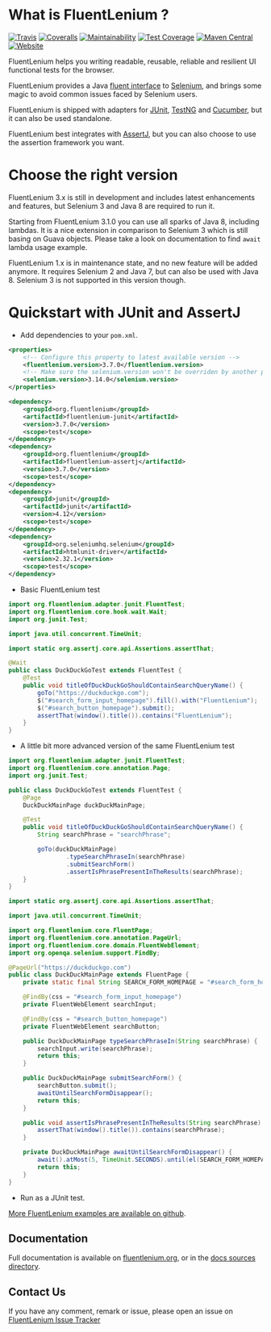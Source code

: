 # What is FluentLenium ?

[![Travis](https://img.shields.io/travis/FluentLenium/FluentLenium.svg)](https://travis-ci.org/FluentLenium/FluentLenium)
[![Coveralls](https://img.shields.io/coveralls/FluentLenium/FluentLenium.svg)](https://coveralls.io/github/FluentLenium/FluentLenium)
[![Maintainability](https://api.codeclimate.com/v1/badges/27aabb596e9d9eee7182/maintainability)](https://codeclimate.com/github/FluentLenium/FluentLenium/maintainability)
[![Test Coverage](https://api.codeclimate.com/v1/badges/27aabb596e9d9eee7182/test_coverage)](https://codeclimate.com/github/FluentLenium/FluentLenium/test_coverage)
[![Maven Central](https://img.shields.io/maven-central/v/org.fluentlenium/fluentlenium-parent.svg)](http://search.maven.org/#search%7Cgav%7C1%7Cg%3A%22org.fluentlenium%22%20AND%20a%3A%22fluentlenium-parent%22)
[![Website](https://img.shields.io/website-up-down-green-red/http/fluentlenium.org.svg)](http://fluentlenium.org)

FluentLenium helps you writing readable, reusable, reliable and resilient UI functional tests for the browser.

FluentLenium provides a Java [fluent interface](http://en.wikipedia.org/wiki/Fluent_interface) to
[Selenium](http://www.seleniumhq.org/), and brings some magic to avoid common issues faced by Selenium users.

FluentLenium is shipped with adapters for [JUnit](junit.org/), [TestNG](http://testng.org/doc/index.html) and
[Cucumber](https://cucumber.io), but it can also be used standalone.

FluentLenium best integrates with [AssertJ](http://joel-costigliola.github.io/assertj/), but you can also choose to use
the assertion framework you want.

# Choose the right version

FluentLenium 3.x is still in development and includes latest enhancements and features, but Selenium 3 and Java 8 are
required to run it.

Starting from FluentLenium 3.1.0 you can use all sparks of Java 8, including lambdas. It is a nice extension in
comparison to Selenium 3 which is still basing on Guava objects. Please take a look on documentation to find `await`
lambda usage example.

FluentLenium 1.x is in maintenance state, and no new feature will be added anymore. It requires Selenium 2 and
Java 7, but can also be used with Java 8. Selenium 3 is not supported in this version though.

# Quickstart with JUnit and AssertJ

- Add dependencies to your `pom.xml`.

```xml
<properties>
    <!-- Configure this property to latest available version -->
    <fluentlenium.version>3.7.0</fluentlenium.version>
    <!-- Make sure the selenium.version won't be overriden by another pom.xml -->
    <selenium.version>3.14.0</selenium.version>
</properties>

<dependency>
    <groupId>org.fluentlenium</groupId>
    <artifactId>fluentlenium-junit</artifactId>
    <version>3.7.0</version>
    <scope>test</scope>
</dependency>
<dependency>
    <groupId>org.fluentlenium</groupId>
    <artifactId>fluentlenium-assertj</artifactId>
    <version>3.7.0</version>
    <scope>test</scope>
</dependency>
<dependency>
    <groupId>junit</groupId>
    <artifactId>junit</artifactId>
    <version>4.12</version>
    <scope>test</scope>
</dependency>
<dependency>
    <groupId>org.seleniumhq.selenium</groupId>
    <artifactId>htmlunit-driver</artifactId>
    <version>2.32.1</version>
    <scope>test</scope>
</dependency>
```

- Basic FluentLenium test

```java
import org.fluentlenium.adapter.junit.FluentTest;
import org.fluentlenium.core.hook.wait.Wait;
import org.junit.Test;

import java.util.concurrent.TimeUnit;

import static org.assertj.core.api.Assertions.assertThat;

@Wait
public class DuckDuckGoTest extends FluentTest {
    @Test
    public void titleOfDuckDuckGoShouldContainSearchQueryName() {
        goTo("https://duckduckgo.com");
        $("#search_form_input_homepage").fill().with("FluentLenium");
        $("#search_button_homepage").submit();
        assertThat(window().title()).contains("FluentLenium");
    }
}
```

- A little bit more advanced version of the same FluentLenium test

```java
import org.fluentlenium.adapter.junit.FluentTest;
import org.fluentlenium.core.annotation.Page;
import org.junit.Test;

public class DuckDuckGoTest extends FluentTest {
    @Page
    DuckDuckMainPage duckDuckMainPage;

    @Test
    public void titleOfDuckDuckGoShouldContainSearchQueryName() {
        String searchPhrase = "searchPhrase";

        goTo(duckDuckMainPage)
                .typeSearchPhraseIn(searchPhrase)
                .submitSearchForm()
                .assertIsPhrasePresentInTheResults(searchPhrase);
    }
}
```

```java
import static org.assertj.core.api.Assertions.assertThat;

import java.util.concurrent.TimeUnit;

import org.fluentlenium.core.FluentPage;
import org.fluentlenium.core.annotation.PageUrl;
import org.fluentlenium.core.domain.FluentWebElement;
import org.openqa.selenium.support.FindBy;

@PageUrl("https://duckduckgo.com")
public class DuckDuckMainPage extends FluentPage {
    private static final String SEARCH_FORM_HOMEPAGE = "#search_form_homepage";

    @FindBy(css = "#search_form_input_homepage")
    private FluentWebElement searchInput;

    @FindBy(css = "#search_button_homepage")
    private FluentWebElement searchButton;

    public DuckDuckMainPage typeSearchPhraseIn(String searchPhrase) {
        searchInput.write(searchPhrase);
        return this;
    }

    public DuckDuckMainPage submitSearchForm() {
        searchButton.submit();
        awaitUntilSearchFormDisappear();
        return this;
    }

    public void assertIsPhrasePresentInTheResults(String searchPhrase) {
        assertThat(window().title()).contains(searchPhrase);
    }

    private DuckDuckMainPage awaitUntilSearchFormDisappear() {
        await().atMost(5, TimeUnit.SECONDS).until(el(SEARCH_FORM_HOMEPAGE)).not().present();
        return this;
    }
}
```

- Run as a JUnit test.

[More FluentLenium examples are available on github](https://github.com/FluentLenium/FluentLenium/tree/master/examples).

## Documentation

Full documentation is available on [fluentlenium.org](http://fluentlenium.org/docs), or in the
[docs sources directory](https://github.com/FluentLenium/FluentLenium/tree/develop/docs).

## Contact Us
If you have any comment, remark or issue, please open an issue on
[FluentLenium Issue Tracker](https://github.com/FluentLenium/FluentLenium/issues)
